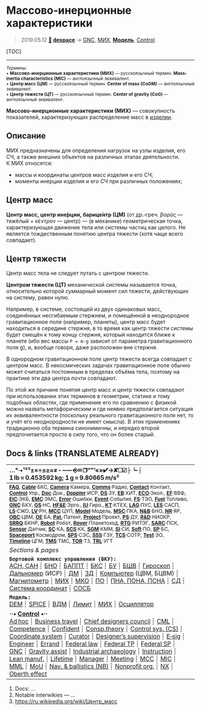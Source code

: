 # Массово‑инерционные характеристики
> 2019.05.12 **[🚀](../index/index.md) [despace](index.md)** → [GNC](gnc.md), [МИХ](.md), **[Модель](model.md)**, [Control](control.md)

[TOC]

---

<small>*Термины:*<br> • **Массово‑инерционные характеристики (МИХ)** — русскоязычный термин. **Mass-inertia characteristics (MIC)** — англоязычный эквивалент.<br> • **Центр масс (ЦМ)** — русскоязычный термин. **Center of mass (CoGM)** — англоязычный эквивалент.<br> • **Центр тяжести (ЦТ)** — русскоязычный термин. **Center of gravity (CoG)** — англоязычный эквивалент.</small>

**Массово‑инерционные характеристики (МИХ)** — совокупность показателей, характеризующих распределение масс в [изделии](unit.md).



## Описание
МИХ предназначены для определения нагрузок на узлы изделия, его СЧ, а также внешних объектов на различных этапах деятельности.  
К МИХ относятся:

   - массы и координаты центров масс изделия и его СЧ;
   - моменты инерции изделия и его СЧ при различных положениях;



## Центр масс
**Центр масс, центр ине́рции, барице́нтр (ЦМ)** (от др.‑греч. βαρύς — тяжёлый + κέντρον — центр) — (в механике) геометрическая точка, характеризующая движение тела или системы частиц как целого. Не является тождественным понятию центра тяжести (хотя чаще всего совпадает).



## Центр тяжести
Центр масс тела не следует путать с центром тяжести.

**Центром тяжести (ЦТ)** механической системы называется точка, относительно которой суммарный момент сил тяжести, действующих на систему, равен нулю.

Например, в системе, состоящей из двух одинаковых масс, соединённых несгибаемым стержнем, и помещённой в неоднородное гравитационное поле (например, планеты), центр масс будет находиться в середине стержня, в то время как центр тяжести системы будет смещён к тому концу стержня, который находится ближе к планете (ибо вес массы `P = m·g` зависит от параметра гравитационного поля g), и, вообще говоря, даже расположен вне стержня.

В однородном гравитационном поле центр тяжести всегда совпадает с центром масс. В некосмических задачах гравитационное поле обычно может считаться постоянным в пределах объёма тела, поэтому на практике эти два центра почти совпадают.

По этой же причине понятия центр масс и центр тяжести совпадают при использовании этих терминов в геометрии, статике и тому подобных областях, где применение его по сравнению с физикой можно назвать метафорическим и где неявно предполагается ситуация их эквивалентности (поскольку реального гравитационного поля нет, то и учёт его неоднородности не имеет смысла). В этих применениях традиционно оба термина синонимичны, и нередко второй предпочитается просто в силу того, что он более старый.



<p style="page-break-after:always"> </p>

## Docs & links (TRANSLATEME ALREADY)
|…°·•¹²³±×÷≤≥≈≠ ‑ −— ⎆✉ ❐“”’«»✔→✘☐☑├┕┆ 1 lb = 0.453592 kg; 1 g = 9.80665 m/s²|
|:--|
|<small>**[FAQ](faq.md)**, **[Cable](cable.md)**·БКС, **[Camera](cam.md)**·Камера, **[Comms](comms.md)**·Радио, **[Contact](contact.md)**·Контакт, **[Control](control.md)**·Упр., **[Doc](doc.md)**·Док., **[Doppler](doppler.md)**·ИСР, **[DS](ds.md)**·ЗУ, **[EB](eb.md)**·ХИТ, **[ECO](ecology.md)**·Экол., **[EF](ef.md)**·ВВФ, **[ElC](elc.md)**·ЭКБ, **[EMC](emc.md)**·ЭМС, **[Error](error.md)**·Ошибки, **[Event](event.md)**·События, **[FS](fs.md)**·ТЭО, **[Fuel](fuel.md)**·Топливо, **[GNC](gnc.md)**·БКУ, **[GS](scs.md)**·НС, **[HF&E](hfe.md)**·Эрго., **[IU](iu.md)**·Гиро., **[KT](kt.md)**·КТЕХ, **[LAG](lag.md)**·ПУC, **[LES](les.md)**·САСП, **[LS](ls.md)**·СЖО, **[LV](lv.md)**·РН, **[MCC](mcc.md)**·ЦУП, **[Model](model.md)**·Модель, **[MSC](sc.md)**·ПКА, **[N&B](nnb.md)**·БНО, **[NR](nr.md)**·ЯР, **[OBC](obc.md)**·ЦВМ, **[OE](oe.md)**·БА, **[Pat.](патент.md)**·Патент, **[Project](project.md)**·Проект, **[PS](ps.md)**·ДУ, **[R&D](rnd.md)**·НИОКР, **[SRRQ](srrq.md)**·БКНР, **[Robot](robotics.md)**·Робот, **[Rover](rover.md)**·Планетоход, **[RTG](rtg.md)**·РИТЭГ, **[SARC](sarc.md)**·ПСК, **[Sensor](sensor.md)**·Датчик, **[SC](sc.md)**·КА, **[SCS](scs.md)**·КК, **[SGM](sgm.md)**·КММ, **[SI](si.md)**·СИ, **[Soft](soft.md)**·ПО, **[SP](sp.md)**·БС, **[Spaceport](spaceport.md)**·Космодром, **[SPS](sps.md)**·СЭС, **[SSS](sss.md)**·ГЗУ, **[TCS](tcs.md)**·СОТР, **[Test](test.md)**·ЭО, **[Timeline](timeline.md)**·ЦГМ, **[TMS](tms.md)**·ТМС, **[TOR](tor.md)**·ТЗ, **[TRL](trl.md)**·УГТ</small>|
|*Sections & pages*|
|**`Бортовой комплекс управления (БКУ):`**<br> [АСН, САН](ans.md) ┊ [БНО](nnb.md) ┊ [БАППТ](acup.md) ┊ [БКС](cable.md) ┊ [БУ](sp.md) ┊ [БШВ](time.md) ┊ [Гироскоп](iu.md) ┊ [Дальномер](doppler.md) (ИСР) ┊ [ДМ](iu.md) ┊ [ЗД](sensor.md) ┊ [Компьютер](obc.md) (ЦВМ, БЦВМ) ┊ [Магнитометр](sensor.md) ┊ [МИХ](mic.md) ┊ [МКО](mil_std_1553b.md) ┊ [ПО](soft.md) ┊ [ПНА, ПОНА, ПСНА](aiad.md) ┊ [СД](sensor.md) ┊ [Система координат](coord_sys.md) ┊ [СОСБ](spos.md)|
|**`Модель:`**<br> [DEM](digital_elev_model.md) ┊ [SPICE](spice.md) ┊ [ВДМ](vd_model.md) ┊ [Лимит](limit.md) ┊ [МИХ](mic.md) ┊ [Осциллятор](oscillator.md)|
|**··• [Control](Control.md) •··**<br> [Ad hoc](ad_hoc.md) ┊ [Business travel](business_travel.md) ┊ [Chief designers council](cocd.md) ┊ [CML](cml.md) ┊ [Competence](competence.md) ┊ [Confident](confident.md) ┊ [Consp.theory](consp_theory.md) ┊ [Control sys. (CS)](cs.md) ┊ [Coordinate system](coord_sys.md) ┊ [Curator](curator.md) ┊ [Designer’s supervision](des_spv.md) ┊ [E‑sig](esig.md) ┊ [Engineer](engineer.md) ┊ [Errand](errand.md) ┊ [Federal law](fed_law.md) ┊ [Federal TP](fed_tp.md) ┊ [Federal SP](fed_sp.md) ┊ [GNC](gnc.md) ┊ [Gravity assist](gravass.md) ┊ [Industrial archaeology](ind_arch.md) ┊ [Instruction](instruction.md) ┊ [Lean manuf.](lean_man.md) ┊ [Lifetime](lifetime.md) ┊ [Manager](manager.md) ┊ [Meeting](meeting.md) ┊ [MCC](mcc.md) ┊ [MIC](mic.md) ┊ [MML](mml.md) ┊ [MoU](mou.md) ┊ [Nav. & ballistics (NB)](nnb.md) ┊ [Nonprofit org.](nonprof_org.md) ┊ [NX](nx.md) ┊ [Oberth effect](oberth_eff.md)| ┊ [Org.structure](orgstruct.md) ┊ [Outcomes commission](outccom.md) ┊ [Patent](patent_res.md) ┊ [Peter prin.](peter_principle.md) ┊ [Plan](plan.md) ┊ [PMBok](pmbok.md) ┊ [Quorum](quorum.md) ┊ [R&D management](rnd_mgmt.md) ┊ [R&D support](rnd_support.md) ┊ [Recursion](recurs.md) ┊ [Schulze_method](schulze_method.md) ┊ [Sci'N'Tech activities](st_act.md) ┊ [Sci'N'Tech council](satc.md) ┊ [Single-window system](sw_sys.md) ┊ [Situ.leadership](situ_leadership.md) ┊ [Skunk works](skunk_works.md) ┊ [State arm. plan](plan_sa.md) ┊ [Swamp](swamp.md) ┊ [Teamcenter](teamcenter.md) ┊ [TRIZ](triz.md) ┊ [TRL](trl.md) ┊ [Veto](veto.md) ┊ [Workflow](workflow.md) ┊ [Workgroup](wg.md)|

   1. Docs: …
   1. Notable interwikies — …
   1. <https://ru.wikipedia.org/wiki/Центр_масс>
